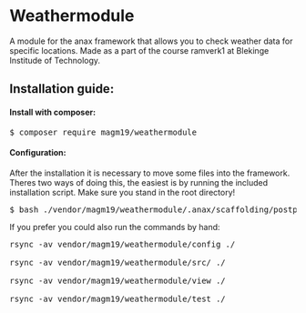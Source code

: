 # Weathermodule
A module for the anax framework that allows you to check weather data for specific locations. Made as a part of the course
ramverk1 at Blekinge Institude of Technology.

## Installation guide:
#### Install with composer:

<pre>
$ composer require magm19/weathermodule
</pre>

#### Configuration:
After the installation it is necessary to move some files into the framework.
Theres two ways of doing this, the easiest is by running the included installation script.
Make sure you stand in the root directory!

<pre>
$ bash ./vendor/magm19/weathermodule/.anax/scaffolding/postprocess.d/701_weathermodule.bash
</pre>

If you prefer you could also run the commands by hand:

<pre>
rsync -av vendor/magm19/weathermodule/config ./

rsync -av vendor/magm19/weathermodule/src/ ./

rsync -av vendor/magm19/weathermodule/view ./

rsync -av vendor/magm19/weathermodule/test ./
</pre>


